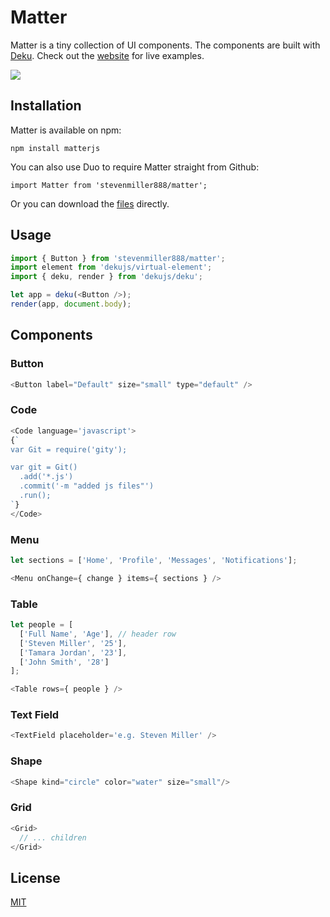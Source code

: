 
# Matter

Matter is a tiny collection of UI components. The components are built with [Deku](http://github.com/dekujs/deku). Check out the [website](http://stevenmiller888.github.io/matter/) for live examples.

![](https://cldup.com/xTRE1NuYTv.png)

## Installation

Matter is available on npm:

`npm install matterjs`

You can also use Duo to require Matter straight from Github:

`import Matter from 'stevenmiller888/matter';`

Or you can download the [files](https://github.com/stevenmiller888/matter/tree/master/dist) directly.

## Usage

```js
import { Button } from 'stevenmiller888/matter';
import element from 'dekujs/virtual-element';
import { deku, render } from 'dekujs/deku';

let app = deku(<Button />);
render(app, document.body);
```

## Components

### Button

```js
<Button label="Default" size="small" type="default" />
```
  
### Code
  
```js
<Code language='javascript'>
{`
var Git = require('gity');

var git = Git()
  .add('*.js')
  .commit('-m "added js files"')
  .run();
`}
</Code>
```

### Menu

```js
let sections = ['Home', 'Profile', 'Messages', 'Notifications'];

<Menu onChange={ change } items={ sections } />
```

### Table

```js
let people = [
  ['Full Name', 'Age'], // header row
  ['Steven Miller', '25'],
  ['Tamara Jordan', '23'],
  ['John Smith', '28']
];

<Table rows={ people } />
```

### Text Field

```js
<TextField placeholder='e.g. Steven Miller' />
```

### Shape

```js
<Shape kind="circle" color="water" size="small"/>
```

### Grid

```js
<Grid>
  // ... children
</Grid>
```


## License

[MIT](https://tldrlegal.com/license/mit-license)
